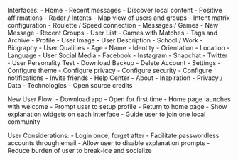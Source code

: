 Interfaces: 
    - Home
        - Recent messages
        - Discover local content
        - Positive affirmations
    - Radar / Intents
        - Map view of users and groups
        - Intent matrix configuration
        - Roulette / Speed connection
    - Messages / Games
        - New Message
        - Recent Groups
        - User List
        - Games with Matches
        - Tags and Archive
    - Profile
        - User Image
        - User Description
            - School / Work
            - Biography
        - User Qualities
            - Age
            - Name
            - Identity
            - Orientation
            - Location
            - Language
        - User Social Media
            - Facebook
            - Instagram
            - Snapchat
            - Twitter
        - User Personality Test
        - Download Backup
        - Delete Account
    - Settings
        - Configure theme
        - Configure privacy
        - Configure security
        - Configure notifications
        - Invite friends
        - Help Center
        - About
            - Inspiration
            - Privacy / Data
            - Technologies
            - Open source credits

New User Flow:
    - Download app
    - Open for first time
    - Home page launches with welcome
    - Prompt user to setup profile
    - Return to home page
    - Show explanation widgets on each interface
    - Guide user to join one local community

User Considerations: 
    - Login once, forget after
    - Facilitate passwordless accounts through email
    - Allow user to disable explanation prompts
    - Reduce burden of user to break-ice and socialize